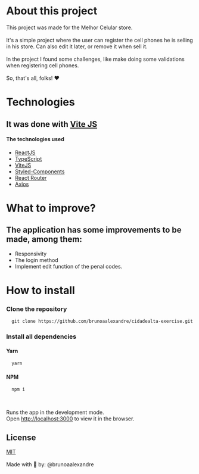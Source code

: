 # About this project

This project was made for the Melhor Celular store. <br /><br />
It's a simple project where the user can register the cell phones he is selling in his store. Can also edit it later, or remove it when sell it. <br/><br />
In the project I found some challenges, like make doing some validations when registering cell phones.<br /> <br />
So, that's all, folks! ❤️

# Technologies
## It was done with [Vite JS](https://vitejs.dev/)
#### The technologies used
  - [ReactJS](https://pt-br.reactjs.org/)
  - [TypeScript](https://www.typescriptlang.org/)
  - [ViteJS](https://vitejs.dev/)
  - [Styled-Components](https://github.com/styled-components/styled-components)
  - [React Router](https://github.com/remix-run/react-router/blob/main/packages/react-router-dom)
  - [Axios](https://github.com/axios/axios)

# What to improve?
## The application has some improvements to be made, among them:
  - Responsivity
  - The login method
  - Implement edit function of the penal codes.

# How to install

### Clone the repository
```html
  git clone https://github.com/brunoaalexandre/cidadealta-exercise.git
```

### Install all dependencies
#### Yarn
```html
  yarn
```

#### NPM
```html
  npm i
```
<br />

Runs the app in the development mode.\
Open [http://localhost:3000](http://localhost:3000) to view it in the browser.

## License
[MIT](https://choosealicense.com/licenses/mit/)
<br />
<br />
Made with 💖 by: @brunoaalexandre
